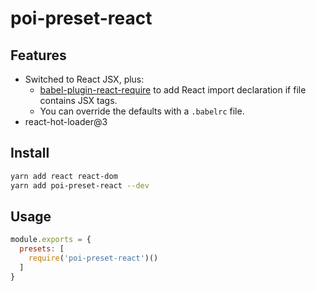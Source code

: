 # poi-preset-react

## Features

- Switched to React JSX, plus:
  - [babel-plugin-react-require](https://github.com/vslinko/babel-plugin-react-require) to add React import declaration if file contains JSX tags.
  - You can override the defaults with a `.babelrc` file.
- react-hot-loader@3

## Install

```bash
yarn add react react-dom
yarn add poi-preset-react --dev
```

## Usage

```js
module.exports = {
  presets: [
    require('poi-preset-react')()
  ]
}
```
